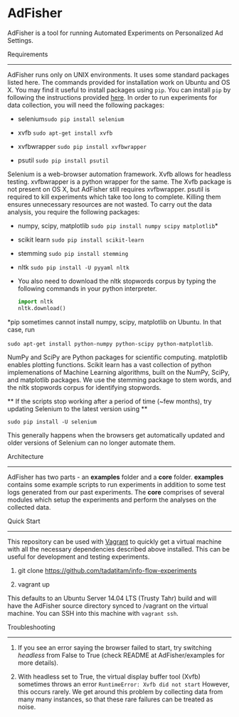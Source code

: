 AdFisher
=========

AdFisher is a tool for running Automated Experiments on Personalized Ad Settings.

Requirements

-----------

AdFisher runs only on UNIX environments. It uses some standard packages listed here. The commands
provided for installation work on Ubuntu and OS X. You may find it useful to install packages using
`pip`. You can install `pip` by following the instructions provided
[here](http://pip.readthedocs.org/en/latest/installing.html). In order to run experiments for data
collection, you will need the following packages:

  - selenium```sudo pip install selenium```

  - xvfb ```sudo apt-get install xvfb```

  - xvfbwrapper ```sudo pip install xvfbwrapper```

  - psutil ```sudo pip install psutil```

Selenium is a web-browser automation framework. Xvfb allows for headless testing. xvfbwrapper is a
python wrapper for the same. The Xvfb package is not present on OS X, but AdFisher still requires
xvfbwrapper. psutil is required to kill experiments which take too long to complete. Killing them
ensures unnecessary resources are not wasted. To carry out the data analysis, you require the
following packages:

  - numpy, scipy, matplotlib ```sudo pip install numpy scipy matplotlib```*

  - scikit learn ```sudo pip install scikit-learn```

  - stemming ```sudo pip install stemming```

  - nltk ```sudo pip install -U pyyaml nltk```

  - You also need to download the nltk stopwords corpus by typing the following commands in your
    python interpreter.

	```python
	import nltk
	nltk.download()
	```

*pip sometimes cannot install numpy, scipy, matplotlib on Ubuntu. In that case, run

```sudo apt-get install python-numpy python-scipy python-matplotlib```.

NumPy and SciPy are Python packages for scientific computing. matplotlib enables plotting
functions. Scikit learn has a vast collection of python implemenations of Machine Learning algorithms,
built on the NumPy, SciPy, and matplotlib packages.
We use the stemming package to stem words, and the nltk stopwords corpus for identifying stopwords.

** If the scripts stop working after a period of time (~few months), try updating Selenium to the latest version using **

```
sudo pip install -U selenium
```

This generally happens when the browsers get automatically updated and older versions of Selenium
can no longer automate them.

Architecture

-----------

AdFisher has two parts - an **examples** folder and a **core** folder. **examples** contains some
example scripts to run experiments in addition to some test logs generated from our past
experiments. The **core** comprises of several modules which setup the experiments and perform the
analyses on the collected data.

Quick Start

-----------

This repository can be used with [Vagrant](https://www.vagrantup.com/) to quickly get a virtual
machine with all the necessary dependencies described above installed. This can be useful for
development and testing experiments.

1. git clone https://github.com/tadatitam/info-flow-experiments

2. vagrant up

This defaults to an Ubuntu Server 14.04 LTS (Trusty Tahr) build and will have the AdFisher source
directory synced to /vagrant on the virtual machine. You can SSH into this machine with `vagrant
ssh`.

Troubleshooting

-----------

1. If you see an error saying the browser failed to start, try switching *headless* from False to
   True (check README at AdFisher/examples for more details).

2. With headless set to True, the virtual display buffer tool (Xvfb) sometimes throws an error
   ```RuntimeError: Xvfb did not start``` However, this occurs rarely. We get around this problem
   by collecting data from many many instances, so that these rare failures can be treated as
   noise.
